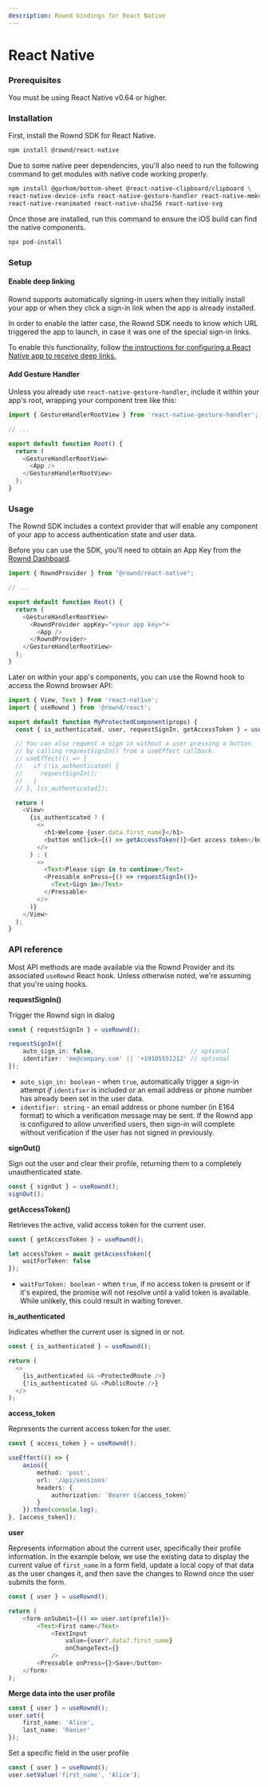 ```yaml
---
description: Rownd bindings for React Native
---
```


# React Native

### Prerequisites

You must be using React Native v0.64 or higher.

### Installation

First, install the Rownd SDK for React Native.

```bash
npm install @rownd/react-native
```

Due to some native peer dependencies, you'll also need to run the following command to get modules with native code working properly.

```bash
npm install @gorhom/bottom-sheet @react-native-clipboard/clipboard \
react-native-device-info react-native-gesture-handler react-native-mmkv \
react-native-reanimated react-native-sha256 react-native-svg
```

Once those are installed, run this command to ensure the iOS build can find the native components.

```bash
npx pod-install
```

### Setup

#### Enable deep linking

Rownd supports automatically signing-in users when they initially install your app or when they click a sign-in link when the app is already installed.

In order to enable the latter case, the Rownd SDK needs to know which URL triggered the app to launch, in case it was one of the special sign-in links.

To enable this functionality, follow [the instructions for configuring a React Native app to receive deep links.](https://reactnative.dev/docs/linking)

#### Add Gesture Handler

Unless you already use `react-native-gesture-handler`, include it within your app's root, wrapping your component tree like this:

```typescript
import { GestureHandlerRootView } from 'react-native-gesture-handler';

// ...

export default function Root() {
  return (
    <GestureHandlerRootView>
      <App />
    </GestureHandlerRootView>
  );
}
```

### Usage

The Rownd SDK includes a context provider that will enable any component of your app to access authentication state and user data.

Before you can use the SDK, you'll need to obtain an App Key from the [Rownd Dashboard](https://app.rownd.io).

```typescript
import { RowndProvider } from "@rownd/react-native";

// ...

export default function Root() {
  return (
    <GestureHandlerRootView>
      <RowndProvider appKey="<your app key>">
        <App />
      </RowndProvider>
    </GestureHandlerRootView>
  );
}
```

Later on within your app's components, you can use the Rownd hook to access the Rownd browser API:

```typescript
import { View, Text } from 'react-native';
import { useRownd } from '@rownd/react';

export default function MyProtectedComponent(props) {
  const { is_authenticated, user, requestSignIn, getAccessToken } = useRownd();

  // You can also request a sign in without a user pressing a button
  // by calling requestSignIn() from a useEffect callback.
  // useEffect(() => {
  //   if (!is_authenticated) {
  //     requestSignIn();
  //   }
  // }, [is_authenticated]);

  return (
    <View>
      {is_authenticated ? (
        <>
          <h1>Welcome {user.data.first_name}</h1>
          <button onClick={() => getAccessToken()}>Get access token</button>
        </>
      ) : (
        <>
          <Text>Please sign in to continue</Text>
          <Pressable onPress={() => requestSignIn()}>
            <Text>Sign in</Text>
          </Pressable>
        </>
      )}
    </View>
  );
}
```

### API reference

Most API methods are made available via the Rownd Provider and its associated `useRownd` React hook. Unless otherwise noted, we're assuming that you're using hooks.

**requestSignIn()**

Trigger the Rownd sign in dialog

```typescript
const { requestSignIn } = useRownd();

requestSignIn({
    auto_sign_in: false,                           // optional
    identifier: 'me@company.com' || '+19105551212' // optional
});
```

* `auto_sign_in: boolean` - when `true`, automatically trigger a sign-in attempt _if_ `identifier` is included or an email address or phone number has already been set in the user data.
* `identifier: string` - an email address or phone number (in E164 format) to which a verification message may be sent. If the Rownd app is configured to allow unverified users, then sign-in will complete without verification if the user has not signed in previously.

**signOut()**

Sign out the user and clear their profile, returning them to a completely unauthenticated state.

```typescript
const { signOut } = useRownd();
signOut();
```

**getAccessToken()**

Retrieves the active, valid access token for the current user.

```typescript
const { getAccessToken } = useRownd();

let accessToken = await getAccessToken({
    waitForToken: false
});
```

* `waitForToken: boolean` - when `true`, if no access token is present or if it's expired, the promise will not resolve until a valid token is available. While unlikely, this could result in waiting forever.

**is\_authenticated**

Indicates whether the current user is signed in or not.

```typescript
const { is_authenticated } = useRownd();

return (
  <>
    {is_authenticated && <ProtectedRoute />}
    {!is_authenticated && <PublicRoute />}
  </>
);
```

**access\_token**

Represents the current access token for the user.

```typescript
const { access_token } = useRownd();

useEffect(() => {
    axios({
        method: 'post',
        url: '/api/sessions'
        headers: {
            authorization: `Bearer ${access_token}`
        }
    }).then(console.log);
}, [access_token]);
```

**user**

Represents information about the current user, specifically their profile information. In the example below, we use the existing data to display the current value of `first_name` in a form field, update a local copy of that data as the user changes it, and then save the changes to Rownd once the user submits the form.

```typescript
const { user } = useRownd();

return (
    <form onSubmit={() => user.set(profile)}>
        <Text>First name</Text>
            <TextInput
                value={user?.data?.first_name}
                onChangeText={}
            />
        <Pressable onPress={}>Save</button>
    </form>
);
```

**Merge data into the user profile**

```typescript
const { user } = useRownd();
user.set({
    first_name: 'Alice',
    last_name: 'Ranier'
});
```

Set a specific field in the user profile

```typescript
const { user } = useRownd();
user.setValue('first_name', 'Alice');
```
